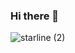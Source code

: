 ### Hi there 👋


![starline (2)](https://user-images.githubusercontent.com/67820811/222499161-31df5a6d-a6a3-4d5d-aeca-dddb19e4ffe1.png)
